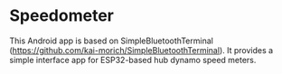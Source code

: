 # Speedometer

This Android app is based on SimpleBluetoothTerminal (https://github.com/kai-morich/SimpleBluetoothTerminal). It provides a simple interface app for ESP32-based hub dynamo speed meters.
